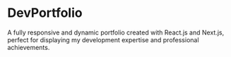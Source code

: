 # DevPortfolio
A fully responsive and dynamic portfolio created with React.js and Next.js, perfect for displaying my development expertise and professional achievements.
